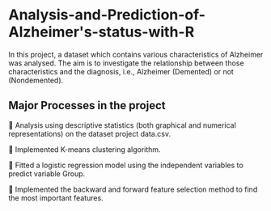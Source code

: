 # Analysis-and-Prediction-of-Alzheimer's-status-with-R

In this project, a dataset which contains various characteristics of Alzheimer was analysed. 
The aim is to investigate the relationship between those characteristics and the diagnosis, i.e., Alzheimer (Demented) or not (Nondemented).

## Major Processes in the project

📌 Analysis using descriptive statistics (both graphical and numerical representations) on the
dataset project data.csv.

📌 Implemented K-means clustering algorithm.

📌 Fitted a logistic regression model using the independent variables to predict variable Group.

📌 Implemented the backward and forward feature selection method to find the most important features.
